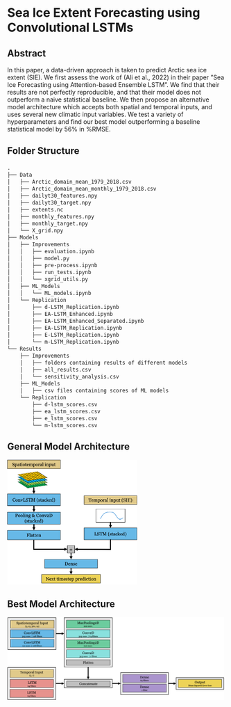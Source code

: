 # Sea Ice Extent Forecasting using Convolutional LSTMs
<!-- Term project for SYDE 675: Sea ice extent forecasting using LSTMs, attention, and multiple timeframes -->

## Abstract
In this paper, a data-driven approach is taken to predict Arctic sea ice extent (SIE). We first assess the work of (Ali et al., 2022) in their paper ”Sea Ice Forecasting using Attention-based Ensemble LSTM”. We find that their results are not perfectly reproducible, and that their model does not outperform a naive statistical baseline. We then propose an alternative model architecture which accepts both spatial and temporal inputs, and uses several new climatic input variables. We test a variety of hyperparameters and find our best model outperforming a baseline statistical model by 56% in %RMSE.

## Folder Structure
```
.
├── Data
│   ├── Arctic_domain_mean_1979_2018.csv
│   ├── Arctic_domain_mean_monthly_1979_2018.csv
│   ├── dailyt30_features.npy
│   ├── dailyt30_target.npy
│   ├── extents.nc
│   ├── monthly_features.npy
│   ├── monthly_target.npy
│   └── X_grid.npy
├── Models
│   ├── Improvements
│   │   ├── evaluation.ipynb
│   │   ├── model.py
│   │   ├── pre-process.ipynb
│   │   ├── run_tests.ipynb
│   │   └── xgrid_utils.py
│   ├── ML_Models
│   │   └── ML_models.ipynb
│   └── Replication
│       ├── d-LSTM_Replication.ipynb
│       ├── EA-LSTM_Enhanced.ipynb
│       ├── EA-LSTM_Enhanced_Separated.ipynb
│       ├── EA-LSTM_Replication.ipynb
│       ├── E-LSTM_Replication.ipynb
│       └── m-LSTM_Replication.ipynb
└── Results
    ├── Improvements
    │   ├── folders containing results of different models
    │   ├── all_results.csv
    │   └── sensitivity_analysis.csv
    ├── ML_Models
    │   ├── csv files containing scores of ML models
    └── Replication
        ├── d-lstm_scores.csv
        ├── ea_lstm_scores.csv
        ├── e_lstm_scores.csv
        └── m-lstm_scores.csv
```

## General Model Architecture
<img src="./static/gen-model-arch.png" width="300"/>

## Best Model Architecture
<img src="./static/best-model.png" width="500"/>
